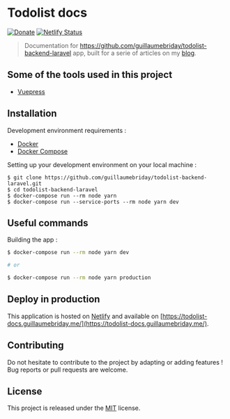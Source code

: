# Todolist docs

[![Donate](https://img.shields.io/badge/Donate-PayPal-green.svg)](https://www.paypal.me/guillaumebriday)
[![Netlify Status](https://api.netlify.com/api/v1/badges/49aa81a3-b064-4418-a40f-3e9f4e19d309/deploy-status)](https://app.netlify.com/sites/todolist-docs/deploys)

> Documentation for https://github.com/guillaumebriday/todolist-backend-laravel app, built for a serie of articles on my [blog](https://guillaumebriday.fr/).

## Some of the tools used in this project

- [Vuepress](https://vuepress.vuejs.org/)

## Installation

Development environment requirements :
- [Docker](https://www.docker.com)
- [Docker Compose](https://docs.docker.com/compose/install/)

Setting up your development environment on your local machine :
```
$ git clone https://github.com/guillaumebriday/todolist-backend-laravel.git
$ cd todolist-backend-laravel
$ docker-compose run --rm node yarn
$ docker-compose run --service-ports --rm node yarn dev
```

## Useful commands
Building the app :
```bash
$ docker-compose run --rm node yarn dev

# or

$ docker-compose run --rm node yarn production
```

## Deploy in production

This application is hosted on [Netlify](https://www.netlify.com/) and available on [https://todolist-docs.guillaumebriday.me/](https://todolist-docs.guillaumebriday.me/).

## Contributing

Do not hesitate to contribute to the project by adapting or adding features ! Bug reports or pull requests are welcome.

## License

This project is released under the [MIT](http://opensource.org/licenses/MIT) license.
